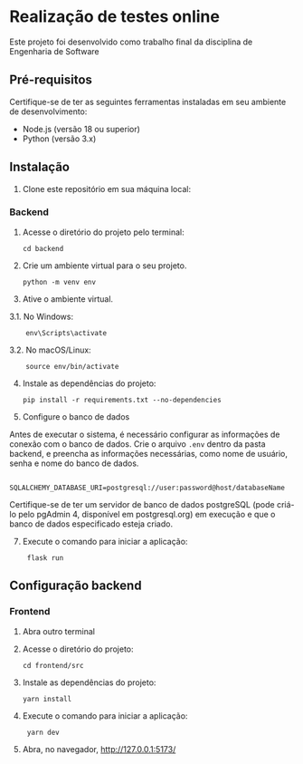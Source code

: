 # Realização de testes online

Este projeto foi desenvolvido como trabalho final da disciplina de Engenharia de Software

## Pré-requisitos

Certifique-se de ter as seguintes ferramentas instaladas em seu ambiente de desenvolvimento:

- Node.js (versão 18 ou superior)
- Python (versão 3.x)

## Instalação

1. Clone este repositório em sua máquina local:

### Backend

1.  Acesse o diretório do projeto pelo terminal:

        cd backend

2.  Crie um ambiente virtual para o seu projeto.  

        python -m venv env

3.  Ative o ambiente virtual.
   
   3.1.  No Windows:

        env\Scripts\activate

   3.2.  No macOS/Linux:

        source env/bin/activate
  
4.  Instale as dependências do projeto:

        pip install -r requirements.txt --no-dependencies

5.  Configure o banco de dados

Antes de executar o sistema, é necessário configurar as informações de conexão com o banco de dados. Crie o arquivo `.env` dentro da pasta backend, e preencha as informações necessárias, como nome de usuário, senha e nome do banco de dados.

        SQLALCHEMY_DATABASE_URI=postgresql://user:password@host/databaseName

Certifique-se de ter um servidor de banco de dados postgreSQL (pode criá-lo pelo pgAdmin 4, disponível em postgresql.org) em execução e que o banco de dados especificado esteja criado.

7. Execute o comando para iniciar a aplicação:

        flask run

## Configuração backend



### Frontend

1.  Abra outro terminal

2.  Acesse o diretório do projeto:

        cd frontend/src

3.  Instale as dependências do projeto:

        yarn install

4. Execute o comando para iniciar a aplicação:
    
        yarn dev

5. Abra, no navegador, http://127.0.0.1:5173/


   
